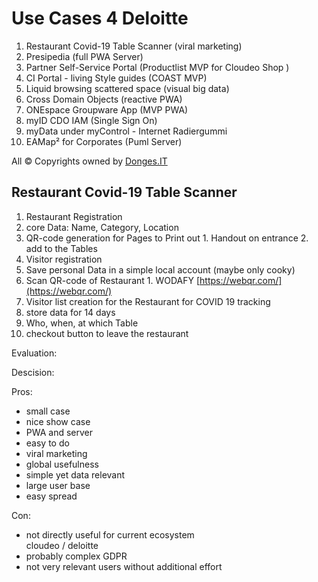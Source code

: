 # Use Cases 4 Deloitte

1. Restaurant Covid-19 Table Scanner (viral marketing)
2. Presipedia (full PWA Server)
3. Partner Self-Service Portal (Productlist MVP for Cloudeo Shop )
4. CI Portal - living Style guides (COAST MVP)
5. Liquid browsing scattered space (visual big data)
6. Cross Domain Objects (reactive PWA)
7. ONEspace Groupware App (MVP PWA)
8. myID CDO IAM (Single Sign On)
9. myData under myControl - Internet Radiergummi
10. EAMap² for Corporates (Puml Server)

All © Copyrights owned by [Donges.IT](http://Donges.IT)

## Restaurant Covid-19 Table Scanner

1. Restaurant Registration
  1. core Data: Name, Category, Location
  2. QR-code generation for Pages to Print out
    1. Handout on entrance
    2. add to the Tables
2. Visitor registration
  1. Save personal Data in a simple local account (maybe only cooky)
  2. Scan QR-code of Restaurant
    1. WODAFY [https://webqr.com/](https://webqr.com/)
3. Visitor list creation for the Restaurant for COVID 19 tracking
  1. store data for 14 days
  2. Who, when, at which Table
  3. checkout button to leave the restaurant

Evaluation:

  
  
  
Descision:

Pros:

- small case
- nice show case
- PWA and server
- easy to do
- viral marketing
- global usefulness
- simple yet data relevant
- large user base
- easy spread

Con:

- not directly useful for current ecosystem  
cloudeo / deloitte
- probably complex GDPR
- not very relevant users without additional effort